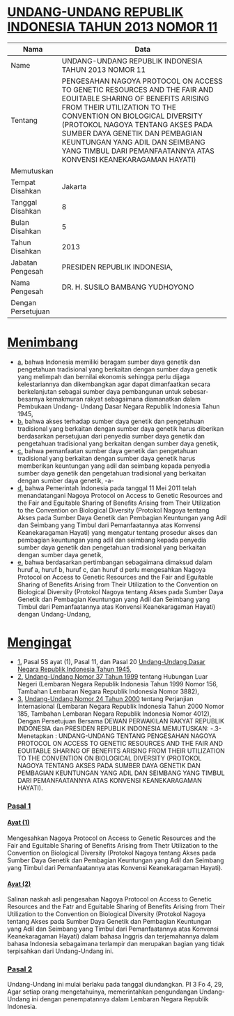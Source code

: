 # [UNDANG-UNDANG REPUBLIK INDONESIA TAHUN 2013 NOMOR 11](http://example.org/legal/peraturan/uu/2013/11)

| Nama | Data |
| ------ | ----- |
|Name|UNDANG-UNDANG REPUBLIK INDONESIA TAHUN 2013 NOMOR 11|
|Tentang| PENGESAHAN NAGOYA PROTOCOL ON ACCESS TO GENETIC RESOURCES AND THE FAIR AND EOUITABLE SHARING OF BENEFITS ARISING FROM THEIR UTILIZATION TO THE CONVENTION ON BIOLOGICAL DIVERSITY (PROTOKOL NAGOYA TENTANG AKSES PADA SUMBER DAYA GENETIK DAN PEMBAGIAN KEUNTUNGAN YANG ADIL DAN SEIMBANG YANG TIMBUL DARI PEMANFAATANNYA ATAS KONVENSI KEANEKARAGAMAN HAYATI)|
|Memutuskan||
|Tempat Disahkan|Jakarta|
|Tanggal Disahkan|8|
|Bulan Disahkan|5|
|Tahun Disahkan|2013|
|Jabatan Pengesah|PRESIDEN REPUBLIK INDONESIA,|
|Nama Pengesah|DR. H. SUSILO BAMBANG YUDHOYONO|
|Dengan Persetujuan||
# [Menimbang](http://example.org/legal/peraturan/uu/2013/11/menimbang)

* [a.](http://example.org/legal/peraturan/uu/2013/11/menimbang/huruf/a) bahwa Indonesia memiliki beragam sumber daya genetik dan pengetahuan tradisional yang berkaitan dengan sumber daya genetik yang melimpah dan bernilai ekonomis sehingga perlu dijaga kelestariannya dan dikembangkan agar dapat dimanfaatkan secara berkelanjutan sebagai sumber daya pembangunan untuk sebesar-besarnya kemakmuran rakyat sebagaimana diamanatkan dalam Pembukaan Undang- Undang Dasar Negara Republik Indonesia Tahun 1945,
* [b.](http://example.org/legal/peraturan/uu/2013/11/menimbang/huruf/b) bahwa akses terhadap sumber daya genetik dan pengetahuan tradisional yang berkaitan dengan sumber daya genetik harus diberikan berdasarkan persetujuan dari penyedia sumber daya genetik dan pengetahuan tradisional yang berkaitan dengan sumber daya genetik,
* [c.](http://example.org/legal/peraturan/uu/2013/11/menimbang/huruf/c) bahwa pemanfaatan sumber daya genetik dan pengetahuan tradisional yang berkaitan dengan sumber daya genetik harus memberikan keuntungan yang adil dan seimbang kepada penyedia sumber daya genetik dan pengetahuan tradisional yang berkaitan dengan sumber daya genetik, -a-
* [d.](http://example.org/legal/peraturan/uu/2013/11/menimbang/huruf/d) bahwa Pemerintah Indonesia pada tanggal 11 Mei 2011 telah menandatangani Nagoya Protocol on Access to Genetic Resources and the Fair and Eguitable Sharing of Benefits Arising from Their Utilization to the Convention on Biological Diversity (Protokol Nagoya tentang Akses pada Sumber Daya Genetik dan Pembagian Keuntungan yang Adil dan Seimbang yang Timbul dari Pemanfaatannya atas Konvensi Keanekaragaman Hayati) yang mengatur tentang prosedur akses dan pembagian keuntungan yang adil dan seimbang kepada penyedia sumber daya genetik dan pengetahuan tradisional yang berkaitan dengan sumber daya genetik,
* [e.](http://example.org/legal/peraturan/uu/2013/11/menimbang/huruf/e) bahwa berdasarkan pertimbangan sebagaimana dimaksud dalam huruf a, huruf b, huruf c, dan huruf d perlu mengesahkan Nagoya Protocol on Access to Genetic Resources and the Fair and Eguitable Sharing of Benefits Arising from Their Utilization to the Convention on Biological Diversity (Protokol Nagoya tentang Akses pada Sumber Daya Genetik dan Pembagian Keuntungan yang Adil dan Seimbang yang Timbul dari Pemanfaatannya atas Konvensi Keanekaragaman Hayati) dengan Undang-Undang,
# [Mengingat](http://example.org/legal/peraturan/uu/2013/11/mengingat)

* [1.](http://example.org/legal/peraturan/uu/2013/11/mengingat/huruf/0001) Pasal 5S ayat (1), Pasal 11, dan Pasal 20 [Undang-Undang Dasar Negara Republik Indonesia Tahun 1945](http://example.org/legal/peraturan/uu),
* [2.](http://example.org/legal/peraturan/uu/2013/11/mengingat/huruf/0002) [Undang-Undang Nomor 37 Tahun 1999](http://example.org/legal/peraturan/uu/1999/37) tentang Hubungan Luar Negeri (Lembaran Negara Republik Indonesia Tahun 1999 Nomor 156, Tambahan Lembaran Negara Republik Indonesia Nomor 3882),
* [3.](http://example.org/legal/peraturan/uu/2013/11/mengingat/huruf/0003) [Undang-Undang Nomor 24 Tahun 2000](http://example.org/legal/peraturan/uu/2000/24) tentang Perjanjian Internasional (Lembaran Negara Republik Indonesia Tahun 2000 Nomor 185, Tambahan Lembaran Negara Republik Indonesia Nomor 4012), Dengan Persetujuan Bersama DEWAN PERWAKILAN RAKYAT REPUBLIK INDONESIA dan PRESIDEN REPUBLIK INDONESIA MEMUTUSKAN: -.3- Menetapkan : UNDANG-UNDANG TENTANG PENGESAHAN NAGOYA PROTOCOL ON ACCESS TO GENETIC RESOURCES AND THE FAIR AND EOUITABLE SHARING OF BENEFITS ARISING FROM THEIR UTILIZATION TO THE CONVENTION ON BIOLOGICAL DIVERSITY (PROTOKOL NAGOYA TENTANG AKSES PADA SUMBER DAYA GENETIK DAN PEMBAGIAN KEUNTUNGAN YANG ADIL DAN SEIMBANG YANG TIMBUL DARI PEMANFAATANNYA ATAS KONVENSI KEANEKARAGAMAN HAYATI).

### [Pasal 1](http://example.org/legal/peraturan/uu/2013/11/pasal/0001)

#### [Ayat (1)](http://example.org/legal/peraturan/uu/2013/11/pasal/0001/versi/20130508/ayat/0001)
Mengesahkan Nagoya Protocol on Access to Genetic Resources and the Fair and Eguitable Sharing of Benefits Arising from Thetr Utilization to the Convention on Biological Diversity (Protokol Nagoya tentang Akses pada Sumber Daya Genetik dan Pembagian Keuntungan yang Adil dan Seimbang yang Timbul dari Pemanfaatannya atas Konvensi Keanekaragaman Hayati).

#### [Ayat (2)](http://example.org/legal/peraturan/uu/2013/11/pasal/0001/versi/20130508/ayat/0002)
Salinan naskah asli pengesahan Nagoya Protocol on Access to Genetic Resources and the Fatr and Eguitable Sharing of Benefits Arising from Their Utilization to the Convention on Biological Diversity (Protokol Nagoya tentang Akses pada Sumber Daya Genetik dan Pembagian Keuntungan yang Adil dan Seimbang yang Timbul dari Pemanfaatannya atas Konvensi Keanekaragaman Hayati) dalam bahasa Inggris dan terjemahannya dalam bahasa Indonesia sebagaimana terlampir dan merupakan bagian yang tidak terpisahkan dari Undang-Undang ini.


### [Pasal 2](http://example.org/legal/peraturan/uu/2013/11/pasal/0002)
Undang-Undang ini mulai berlaku pada tanggal diundangkan. PI 3 Fo 4, 29, Agar setiap orang mengetahuinya, memerintahkan pengundangan Undang-Undang ini dengan penempatannya dalam Lembaran Negara Republik Indonesia.
